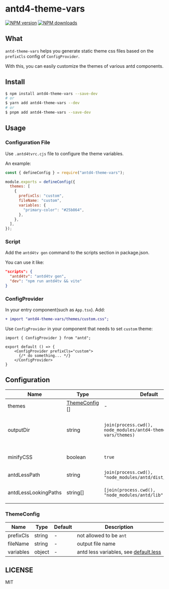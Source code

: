 # antd4-theme-vars

[![NPM version](https://img.shields.io/npm/v/antd4-theme-vars.svg?style=flat)](https://npmjs.com/package/antd4-theme-vars)
[![NPM downloads](http://img.shields.io/npm/dm/antd4-theme-vars.svg?style=flat)](https://npmjs.com/package/antd4-theme-vars)

## What

`antd-theme-vars` helps you generate static theme css files based on the `prefixCls` config of `ConfigProvider`.  

With this, you can easily customize the themes of various antd components.

## Install

```bash
$ npm install antd4-theme-vars --save-dev
# or
$ yarn add antd4-theme-vars --dev
# or
$ pnpm add antd4-theme-vars --save-dev
```

## Usage

### Configuration File

Use `.antd4tvrc.cjs` file to configure the theme variables.  

An example:

```js
const { defineConfig } = require("antd4-theme-vars");

module.exports = defineConfig({
  themes: [
    {
      prefixCls: "custom",
      fileName: "custom",
      variables: {
        "primary-color": "#25b864",
      },
    },
  ],
});
```

### Script

Add the `antd4tv gen` command to the scripts section in package.json.

You can use it like:

```json
"scripts": {
  "antd4tv": "antd4tv gen",
  "dev": "npm run antd4tv && vite"
}
```

### ConfigProvider

In your entry component(such as `App.tsx`). Add:

``` diff
+ import "antd4-theme-vars/themes/custom.css";
```

Use `ConfigProvider` in your component that needs to set `custom` theme:

```tsx
import { ConfigProvider } from "antd";

export default () => {
    <ConfigProvider prefixCls="custom">
      {/* do something... */}
    </ConfigProvider>
}
```

## Configuration

| Name                 | Type                           | Default                                                     | Description                              |
| -------------------- | ------------------------------ | ----------------------------------------------------------- | ---------------------------------------- |
| themes               | [ThemeConfig](#themeconfig) [] | -                                                           | Theme configs                            |
| outputDir            | string                         | `join(process.cwd(), node_modules/antd4-theme-vars/themes)` | Output directory for generated css files |
| minifyCSS            | boolean                        | `true`                                                      | Whether to minify css files              |
| antdLessPath         | string                         | `join(process.cwd(), "node_modules/antd/dist/antd.less")`   | antd less file path                      |
| antdLessLookingPaths | string[]                       | `[join(process.cwd(), "node_modules/antd/lib")]`            | antd less looking paths                  |

### ThemeConfig

| Name      | Type   | Default | Description                                                                                                                            |
| --------- | ------ | ------- | -------------------------------------------------------------------------------------------------------------------------------------- |
| prefixCls | string | -       | not allowed to be `ant`                                                                                                                |
| fileName  | string | -       | output file name                                                                                                                       |
| variables | object | -       | antd less variables, see [default.less](https://github.com/ant-design/ant-design/blob/4.x-stable/components/style/themes/default.less) |

## LICENSE

MIT
